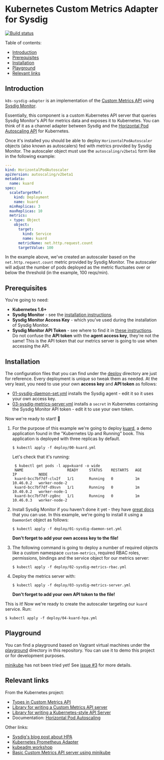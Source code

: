 # Kubernetes Custom Metrics Adapter for Sysdig

[![Build status][1]][2]

Table of contents:

- [Introduction](#introduction)
- [Prerequisites](#prerequisites)
- [Installation](#installation)
- [Playground](#playground)
- [Relevant links](#relevant-links)

## Introduction

`k8s-sysdig-adapter` is an implementation of the
[Custom Metrics API][custom-metrics-api-types] using
[Sysdig Monitor][sysdig-monitor].

Essentially, this component is a custom Kubernetes API server that queries
Sysdig Monitor's API for metrics data and exposes it to Kubernetes. You can
think of it as a channel adapter between Sysdig and the
[Horizontal Pod Autoscaling API][hpa] for Kubernetes.

Once it's installed you should be able to deploy `HorizontalPodAutoscaler`
objects (also known as autoscalers) fed with metrics provided by Sysdig Monitor.
The autoscaler object must use the `autoscaling/v2beta1` form like in the
following example:

```yaml
---
kind: HorizontalPodAutoscaler
apiVersion: autoscaling/v2beta1
metadata:
  name: kuard
spec:
  scaleTargetRef:
    kind: Deployment
    name: kuard
  minReplicas: 3
  maxReplicas: 10
  metrics:
  - type: Object
    object:
      target:
        kind: Service
        name: kuard
      metricName: net.http.request.count
      targetValue: 100
```

In the example above, we've created an autoscaler based on the
`net.http.request.count` metric provided by Sysdig Monitor. The autoscaler will
adjust the number of pods deployed as the metric fluctuates over or below the
threshold (in the example, 100 reqs/min).

## Prerequisites

You're going to need:

- **Kubernetes 1.6+**
- **Sysdig Monitor** - see the [installation instructions][sysdig-monitor-docs-installation].
- **Sysdig Monitor Access Key** - which you've used during the installation of Sysdig Monitor.
- **Sysdig Monitor API Token** - see where to find it in [these instructions][sysdig-monitor-docs-api]. Do not confuse the **API token** with the **agent access key**, they're not the same! This is the API token that our metrics server is going to use when accessing the API.

## Installation

The configuration files that you can find under the [deploy](./deploy) directory
are just for reference. Every deployment is unique so tweak them as needed. At
the very least, you need to use your own **access key** and **API token** as
follows:

- [01-sysdig-daemon-set.yml](./deploy/01-sysdig-daemon-set.yml) installs the
  Sysdig agent - edit it so it uses your own access key.
- [03-sysdig-metrics-server.yml](./deploy/03-sysdig-metrics-server.yml) installs
  a `secret` in Kubernetes containing the Sysdig Monitor API token - edit it to
  use your own token.

Now we're ready to start! :tada:

1. For the purpose of this example we're going to deploy [kuard][kuard], a demo
   application found in the "Kubernetes Up and Running" book. This application
   is deployed with three replicas by default.

   ```
   $ kubectl apply -f deploy/00-kuard.yml
   ```

   Let's check that it's running:

   ```
    $ kubectl get pods -l app=kuard -o wide
    NAME                    READY     STATUS    RESTARTS   AGE       IP          NODE
    kuard-bcc7bf7df-clv2f   1/1       Running   0          1m        10.46.0.2   worker-node-2
    kuard-bcc7bf7df-d9svn   1/1       Running   0          1m        10.40.0.2   worker-node-1
    kuard-bcc7bf7df-zg8nc   1/1       Running   0          1m        10.46.0.3   worker-node-2
    ```

2. Install Sysdig Monitor if you haven't done it yet - they have
   [great docs][sysdig-monitor-docs-installation] that you can use. In this
   example, we're going to install it using a `DaemonSet` object as follows:

   ```
   $ kubectl apply -f deploy/01-sysdig-daemon-set.yml
   ```

   **Don't forget to add your own access key to the file!**

3. The following command is going to deploy a number of required objects like
   a custom namespace `custom-metrics`, required RBAC roles, permissions,
   bindings and the service object for our metrics server:

   ```
   $ kubectl apply -f deploy/02-sysdig-metrics-rbac.yml
   ```

4. Deploy the metrics server with:

   ```
   $ kubectl apply -f deploy/03-sysdig-metrics-server.yml
   ```

   **Don't forget to add your own API token to the file!**

This is it! Now we're ready to create the autoscaler targeting our `kuard`
service. Run:

   ```
   $ kubectl apply -f deploy/04-kuard-hpa.yml
   ```

## Playground

You can find a playground based on Vagrant virtual machines under the
[playground](./playground) directory in this repository. You can use it to demo
this project or for development purposes.

[minikube][minikube] has not been tried yet! See
[issue #3](https://github.com/sevein/k8s-sysdig-adapter/issues/3) for more
details.

## Relevant links

From the Kubernetes project:

- [Types in Custom Metrics API][l1]
- [Library for writing a Custom Metrics API server][l2]
- [Library for writing a Kubernetes-style API Server][l3]
- Documentation: [Horizontal Pod Autoscaling][l4]

Other links:

- [Sysdig's blog post about HPA][l5]
- [Kubernetes Prometheus Adapter][l6]
- [kubeadm workshop][l7]
- [Basic Custom Metrics API server using minikube][l8]

[l1]: https://github.com/kubernetes/metrics/tree/master/pkg/apis/custom_metrics
[l2]: https://github.com/kubernetes-incubator/custom-metrics-apiserver
[l3]: https://github.com/kubernetes/apiserver
[l4]: https://github.com/kubernetes/community/blob/master/contributors/design-proposals/autoscaling/horizontal-pod-autoscaler.md
[l5]: https://sysdig.com/blog/kubernetes-scaler/
[l6]: https://github.com/directXMan12/k8s-prometheus-adapter/
[l7]: https://github.com/luxas/kubeadm-workshop
[l8]: https://github.com/vishen/k8s-custom-metrics

[1]: https://travis-ci.org/sevein/k8s-sysdig-adapter.svg?branch=master
[2]: https://travis-ci.org/sevein/k8s-sysdig-adapter

[kuard]: https://github.com/kubernetes-up-and-running/kuard
[custom-metrics-api-types]: https://github.com/kubernetes/metrics/tree/master/pkg/apis/custom_metrics
[hpa]: https://kubernetes.io/docs/reference/generated/kubernetes-api/v1.10/#horizontalpodautoscaler-autoscaling-v2beta1-
[sysdig-monitor]: https://sysdig.com/product/monitor/
[sysdig-monitor-docs-installation]: https://support.sysdig.com/hc/en-us/articles/206770633-Sysdig-Install-Kubernetes-
[sysdig-monitor-docs-api]: https://support.sysdig.com/hc/en-us/articles/205233166
[minikube]: https://github.com/kubernetes/minikube
